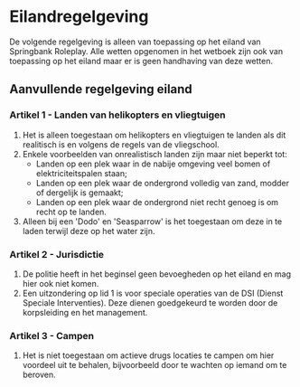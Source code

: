# Eilandregelgeving

De volgende regelgeving is alleen van toepassing op het eiland van Springbank Roleplay. Alle wetten opgenomen in het wetboek zijn ook van toepassing op het eiland maar er is geen handhaving van deze wetten.

## Aanvullende regelgeving eiland

### Artikel 1 - Landen van helikopters en vliegtuigen

1. Het is alleen toegestaan om helikopters en vliegtuigen te landen als dit realitisch is en volgens de regels van de vliegschool.
2. Enkele voorbeelden van onrealistisch landen zijn maar niet beperkt tot:
    * Landen op een plek waar in de nabije omgeving veel bomen of elektriciteitspalen staan;
    * Landen op een plek waar de ondergrond volledig van zand, modder of dergelijk is gemaakt;
    * Landen op een plek waar de ondergrond niet recht genoeg is om recht op te landen.
2. Alleen bij een 'Dodo' en 'Seasparrow' is het toegestaan om deze in te laden terwijl deze op het water zijn.


### Artikel 2 - Jurisdictie

1. De politie heeft in het beginsel geen bevoegheden op het eiland en mag hier ook niet komen.
2. Een uitzondering op lid 1 is voor speciale operaties van de DSI (Dienst Speciale Interventies). Deze dienen goedgekeurd te worden door de korpsleiding en het management.

### Artikel 3 - Campen

1. Het is niet toegestaan om actieve drugs locaties te campen om hier voordeel uit te behalen, bijvoorbeeld door te wachten op iemand om te beroven.
 

